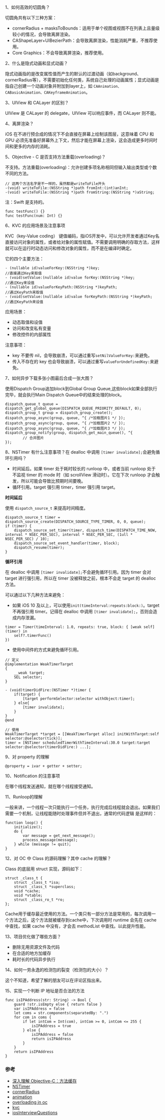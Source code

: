 1、如何高效的切圆角？

切圆角共有以下三种方案：
* cornerRadius + masksToBounds：适用于单个视图或视图不在列表上且量级较小的情况，会导致离屏渲染。
* CAShapeLayer+UIBezierPath：会导致离屏渲染，性能消耗严重，不推荐使用。
* Core Graphics：不会导致离屏渲染，推荐使用。

2、什么是隐式动画和显式动画？

隐式动画指的是改变属性值而产生的默认的过渡动画（如background、cornerRadius等），不需要初始化任何类，系统自己处理的动画属性；显式动画是指自己创建一个动画对象并附加到layer上，如 `CAAnimation、CABasicAnimation、CAKeyframeAnimation`。

3、UIView 和 CALayer 的区别？

UIView 是 CALayer 的 delegate，UIView 可以响应事件，而 CALayer 则不能。

4、离屏渲染？

iOS 在不进行预合成的情况下不会直接在屏幕上绘制该图层，这意味着 CPU 和 GPU 必须先准备好屏幕外上下文，然后才能在屏幕上渲染，这会造成更多时间时间和更多的内存的消耗。

5、Objective - C 是否支持方法重载(overloading)？

不支持。方法重载(overloading)：允许创建多项名称相同但输入输出类型或个数不同的方法。

```
// 这两个方法名字是不一样的，虽然都是writeToFile开头
-(void) writeToFile:(NSString *)path fromInt:(int)anInt;
-(void) writeToFile:(NSString *)path fromString:(NSString *)aString;
```
注：Swift 是支持的。
```
func testFunc() {}
func testFunc(num: Int) {}
```

6、KVC 的应用场景及注意事项

KVC（key-Value coding） 键值编码，指iOS开发中，可以允许开发者通过Key名直接访问对象的属性，或者给对象的属性赋值。不需要调用明确的存取方法，这样就可以在运行时动态访问和修改对象的属性，而不是在编译时确定。

它的四个主要方法：
```
- (nullable id)valueForKey:(NSString *)key;                          //直接通过Key来取值
- (void)setValue:(nullable id)value forKey:(NSString *)key;          //通过Key来设值
- (nullable id)valueForKeyPath:(NSString *)keyPath;                  //通过KeyPath来取值
- (void)setValue:(nullable id)value forKeyPath:(NSString *)keyPath;  //通过KeyPath来设值
```
应用场景：
* 动态取值和设值
* 访问和改变私有变量
* 修改控件的内部属性

注意事项：
* key 不要传 nil，会导致崩溃，可以通过重写`setNilValueForKey:`来避免。
* 传入不存在的 key 也会导致崩溃，可以通过重写`valueForUndefinedKey:`来避免。

7、如何异步下载多张小图最后合成一张大图？

使用Dispatch Group追加block到Global Group Queue,这些block如果全部执行完毕，就会执行Main Dispatch Queue中的结束处理的block。
```
dispatch_queue_t queue = dispatch_get_global_queue(DISPATCH_QUEUE_PRIORITY_DEFAULT, 0);
dispatch_group_t group = dispatch_group_create();
dispatch_group_async(group, queue, ^{ /*加载图片1 */ });
dispatch_group_async(group, queue, ^{ /*加载图片2 */ });
dispatch_group_async(group, queue, ^{ /*加载图片3 */ }); 
dispatch_group_notify(group, dispatch_get_main_queue(), ^{
        // 合并图片
});
```

8、NSTimer 有什么注意事项？在 dealloc 中调用 `[timer invalidate];`会避免循环引用吗？
* 时间延后。如果 timer 处于耗时较长的 runloop 中，或者当前 runloop 处于不监视 timer 的 mode 时（如 scrollView 滑动时）。它在下次 runloop 才会触发，所以可能会导致比预期时间要晚。
* 循环引用。target 强引用 timer，timer 强引用 target。

<b>时间延后</b>

使用 `dispatch_source_t` 来提高时间精度。
```
dispatch_source_t timer = dispatch_source_create(DISPATCH_SOURCE_TYPE_TIMER, 0, 0, queue);
if (timer) {
    dispatch_source_set_timer(timer, dispatch_time(DISPATCH_TIME_NOW, interval * NSEC_PER_SEC), interval * NSEC_PER_SEC, (1ull * NSEC_PER_SEC) / 10);
    dispatch_source_set_event_handler(timer, block);
    dispatch_resume(timer);
}
```

<b>循环引用</b>

在 dealloc 中调用 `[timer invalidate];`不会避免循环引用。因为 timer 会对 target 进行强引用，所以在 timer 没被释放之前，根本不会走 target 的 dealloc 方法。

可以通过以下几种方法来避免：
* 如果 iOS 10 及以上，可以使用`init(timeInterval:repeats:block:)`。target 不再强引用 timer。记得在 dealloc 中调用 `[timer invalidate];`，否则会造成内存泄漏。
```
timer = Timer(timeInterval: 1.0, repeats: true, block: { [weak self] (timer) in
    self?.timerFunc()
})
```
* 使用中间件的方式来避免循环引用。
```
// 定义
@implementation WeakTimerTarget
{
    __weak target;
    SEL selector;
}

- (void)timerDidFire:(NSTimer *)timer {
    if(target) {
        [target performSelector:selector withObject:timer];
    } else{
        [timer invalidate];
    }
}
@end

// 使用
WeakTimerTarget *target = [[WeakTimerTarget alloc] initWithTarget:self selector:@selector(tick)];
timer = [NSTimer scheduledTimerWithTimeInterval:30.0 target:target selector:@selector(timerDidFire:) ...];
```

9、对 property 的理解
```
@property = ivar + getter + setter;
```

10、Notification 的注意事项

在哪个线程发送通知，就在哪个线程接受通知。

11、Runloop的理解

一般来讲，一个线程一次只能执行一个任务，执行完成后线程就会退出。如果我们需要一个机制，让线程能随时处理事件但并不退出，通常的代码逻辑 是这样的：
```
function loop() {
    initialize();
    do {
        var message = get_next_message();
        process_message(message);
    } while (message != quit);
}
```

12、对 OC 中 Class 的源码理解？其中 cache 的理解？

Class 的底层用 struct 实现，源码如下：
```
struct _class_t {
    struct _class_t *isa;
    struct _class_t *superclass;
    void *cache;
    void *vtable;
    struct _class_ro_t *ro;
};
```

Cache用于缓存最近使用的方法。一个类只有一部分方法是常用的，每次调用一个方法之后，这个方法就被缓存到cache中，下次调用时 runtime 会先在 cache 中查找，如果 cache 中没有，才会去 methodList 中查找。以此提升性能。


13、项目优化做了哪些方面？
* 删除无用资源文件及代码
* 在合适的地方加缓存
* 耗时长的代码异步执行

14、如何一劳永逸的检测包的裂变（检测包的大小）？

这个不知道，希望了解的朋友可以在评论区指出来。


15、实现一个判断 IP 地址是否合法的方法
```
func isIPAddress(str: String) -> Bool {
    guard !str.isEmpty else { return false }
    var isIPAddress = false
    let coms = str.components(separatedBy: ".")
    for com in coms {
        if let intCom = Int(com), intCom >= 0, intCom <= 255 {
            isIPAddress = true
        } else {
            isIPAddress = false
            return isIPAddress
        }
    }
    return isIPAddress
}
```
### 参考
* [深入理解 Objective-C：方法缓存](https://tech.meituan.com/2015/08/12/deep-understanding-object-c-of-method-caching.html)
* [NSTimer](https://developer.apple.com/documentation/foundation/nstimer?language=objc)
* [cornerRadius](http://lemon2well.top/2018/08/29/iOS%20%E5%BC%80%E5%8F%91/iOS%E4%B8%AD%E7%9A%84%E5%9C%86%E8%A7%92%E5%A4%84%E7%90%86%EF%BC%88%E7%BB%88%E7%BB%93%E7%AF%87%EF%BC%89/)
* [animation](https://github.com/qunten/iOS-Core-Animation-Advanced-Techniques/blob/master/8-%E6%98%BE%E5%BC%8F%E5%8A%A8%E7%94%BB/%E6%98%BE%E5%BC%8F%E5%8A%A8%E7%94%BB.md)
* [overloading in oc](https://stackoverflow.com/questions/2286312/method-overloading-in-objective-c)
* [kvc](https://juejin.im/post/6844903710917672968#heading-8)
* [iosInterviewQuestions](https://github.com/ChenYilong/iOSInterviewQuestions/blob/master/01%E3%80%8A%E6%8B%9B%E8%81%98%E4%B8%80%E4%B8%AA%E9%9D%A0%E8%B0%B1%E7%9A%84iOS%E3%80%8B%E9%9D%A2%E8%AF%95%E9%A2%98%E5%8F%82%E8%80%83%E7%AD%94%E6%A1%88/%E3%80%8A%E6%8B%9B%E8%81%98%E4%B8%80%E4%B8%AA%E9%9D%A0%E8%B0%B1%E7%9A%84iOS%E3%80%8B%E9%9D%A2%E8%AF%95%E9%A2%98%E5%8F%82%E8%80%83%E7%AD%94%E6%A1%88%EF%BC%88%E4%B8%8B%EF%BC%89.md#41-%E5%A6%82%E4%BD%95%E7%94%A8gcd%E5%90%8C%E6%AD%A5%E8%8B%A5%E5%B9%B2%E4%B8%AA%E5%BC%82%E6%AD%A5%E8%B0%83%E7%94%A8%E5%A6%82%E6%A0%B9%E6%8D%AE%E8%8B%A5%E5%B9%B2%E4%B8%AAurl%E5%BC%82%E6%AD%A5%E5%8A%A0%E8%BD%BD%E5%A4%9A%E5%BC%A0%E5%9B%BE%E7%89%87%E7%84%B6%E5%90%8E%E5%9C%A8%E9%83%BD%E4%B8%8B%E8%BD%BD%E5%AE%8C%E6%88%90%E5%90%8E%E5%90%88%E6%88%90%E4%B8%80%E5%BC%A0%E6%95%B4%E5%9B%BE)